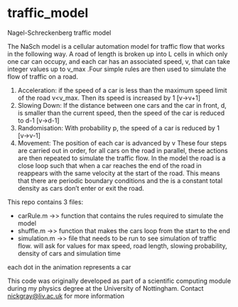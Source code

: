 # traffic_model
Nagel-Schreckenberg traffic model


The NaSch model is a cellular automation model for traffic flow that works in the following way. A road of length is broken up into L cells in which only one car can occupy, and each car has an associated speed, v, that can take integer values up to v_max  .Four simple rules are then used to simulate the flow of traffic on a road.
1. Acceleration: if the speed of a car is less than the maximum speed limit of the road v<v_max. Then its speed is increased by 1 [v→v+1]
2. 	Slowing Down: If the distance between one cars and the car in front, d, is smaller than the current speed, then the speed of the car is reduced to d-1 [v→d-1]
3. 	Randomisation: With probability p, the speed of a car is reduced by 1 [v→v-1]
4.	Movement: The position of each car is advanced by v
These four steps are carried out in order, for all cars on the road in parallel, these actions are then repeated to simulate the traffic flow. In the model the road is a close loop such that when a car reaches the end of the road in reappears with the same velocity at the start of the road. This means that there are periodic boundary conditions and the is a constant total density as cars don’t enter or exit the road.

This repo contains 3 files:
* carRule.m ->> function that contains the rules required to simulate the model
* shuffle.m ->> function that makes the cars loop from the start to the end
*  simulation.m ->> file that needs to be run to see simulation of traffic flow. will ask for values for max speed, road length, slowing probability, density of cars and simulation time

each dot in the animation represents a car

This code was originally developed as part of a scientific computing module during my physics degree at the University of Nottingham. Contact nickgray@liv.ac.uk for more information
